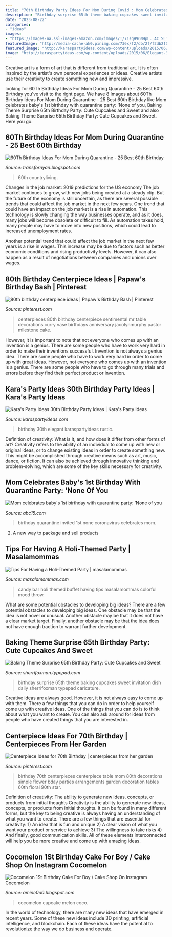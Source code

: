 ```yaml
---
title: "70th Birthday Party Ideas For Mom During Covid : Mom Celebrates Baby&#039;s 1st Birthday With Quarantine Party: &#039;none Of You"
description: "Birthday surprise 65th theme baking cupcakes sweet invitation dish daily sherrifoxman typepad caricature"
date: "2023-08-22"
categories:
- "ideas"
images:
- "https://images-na.ssl-images-amazon.com/images/I/71sqH96NHpL._AC_SL1500_.jpg"
featuredImage: "http://media-cache-ak0.pinimg.com/736x/f2/db/2f/f2db2f07dbfceb7e039aa980900fb1fc.jpg"
featured_image: "http://karaspartyideas.com/wp-content/uploads/2015/06/Elegant-30th-Birthday-Party-via-Karas-Party-Ideas-KarasPartyIdeas.com17.jpg"
image: "http://karaspartyideas.com/wp-content/uploads/2015/06/Elegant-30th-Birthday-Party-via-Karas-Party-Ideas-KarasPartyIdeas.com17.jpg"
---
```



Creative art is a form of art that is different from traditional art. It is often inspired by the artist's own personal experiences or ideas. Creative artists use their creativity to create something new and impressive.

	

		
looking for 60Th Birthday Ideas For Mom During Quarantine - 25 Best 60th Birthday you've visit to the right page. We have 8 Images about 60Th Birthday Ideas For Mom During Quarantine - 25 Best 60th Birthday like Mom celebrates baby&#039;s 1st birthday with quarantine party: &#039;None of you, Baking Theme Surprise 65th Birthday Party: Cute Cupcakes and Sweet and also Baking Theme Surprise 65th Birthday Party: Cute Cupcakes and Sweet. Here you go:
		
    
## 60Th Birthday Ideas For Mom During Quarantine - 25 Best 60th Birthday

<img loading=lazy src="https://hips.hearstapps.com/hmg-prod.s3.amazonaws.com/images/60th-birthday-ideas-lucky-1590521266.jpg?crop=1xw:1xh;center,top&amp;resize=480:*" onerror="this.onerror=null;this.src='https://tse3.mm.bing.net/th?id=OIP.hL2xIhC7syqmJtBrNF4AgQHaKN&amp;pid=15.1';" alt="60Th Birthday Ideas For Mom During Quarantine - 25 Best 60th Birthday">

_Source: transfornyan.blogspot.com_

>60th countryliving. 

	

Changes in the job market: 2019 predictions for the US economy
The job market continues to grow, with new jobs being created at a steady clip. But the future of the economy is still uncertain, as there are several possible trends that could affect the job market in the next few years. 
One trend that could have an impact on the job market is a rise in automation. This technology is slowly changing the way businesses operate, and as it does, many jobs will become obsolete or difficult to fill. As automation takes hold, many people may have to move into new positions, which could lead to increased unemployment rates. 

Another potential trend that could affect the job market in the next few years is a rise in wages. This increase may be due to factors such as better economic conditions and rising productivity levels. However, it can also happen as a result of negotiations between companies and unions over wages.

    
## 80th Birthday Centerpiece Ideas | Papaw&#039;s Birthday Bash | Pinterest

<img loading=lazy src="http://media-cache-ak0.pinimg.com/736x/f2/db/2f/f2db2f07dbfceb7e039aa980900fb1fc.jpg" onerror="this.onerror=null;this.src='https://tse2.mm.bing.net/th?id=OIP.EFwmK0p698TI8CVtefqJbwHaLT&amp;pid=15.1';" alt="80th birthday centerpiece ideas | Papaw&#039;s Birthday Bash | Pinterest">

_Source: pinterest.com_

>centerpieces 80th birthday centerpiece sentimental mr table decorations curry vase birthdays anniversary jacolynmurphy pastor milestone cake. 

	

However, it is important to note that not everyone who comes up with an invention is a genius. There are some people who have to work very hard in order to make their inventions successful.
Invention is not always a genius idea. There are some people who have to work very hard in order to come up with great ideas. However, not everyone who comes up with an invention is a genius. There are some people who have to go through many trials and errors before they find their perfect product or invention.

    
## Kara&#039;s Party Ideas 30th Birthday Party Ideas | Kara&#039;s Party Ideas

<img loading=lazy src="http://karaspartyideas.com/wp-content/uploads/2015/06/Elegant-30th-Birthday-Party-via-Karas-Party-Ideas-KarasPartyIdeas.com17.jpg" onerror="this.onerror=null;this.src='https://tse4.mm.bing.net/th?id=OIP.nMDnFOgKfapce4MuPI6BRwHaId&amp;pid=15.1';" alt="Kara&#039;s Party Ideas 30th Birthday Party Ideas | Kara&#039;s Party Ideas">

_Source: karaspartyideas.com_

>birthday 30th elegant karaspartyideas rustic. 

	

Definition of creativity: What is it, and how does it differ from other forms of art?
Creativity refers to the ability of an individual to come up with new or original ideas, or to change existing ideas in order to create something new. This might be accomplished through creative means such as art, music, dance, or fiction. It can also be achieved through innovative thinking and problem-solving, which are some of the key skills necessary for creativity.

    
## Mom Celebrates Baby&#039;s 1st Birthday With Quarantine Party: &#039;None Of You

<img loading=lazy src="https://ewscripps.brightspotcdn.com/dims4/default/54a692c/2147483647/strip/true/crop/1280x720+0+0/resize/1280x720!/quality/90/?url=https:%2F%2Fewscripps.brightspotcdn.com%2F9d%2F7a%2F60f2499549cf9d3818915abea093%2Fbaby.jpg" onerror="this.onerror=null;this.src='https://tse3.mm.bing.net/th?id=OIP.CJH4vTCarXUL9uzVt61WeQHaEK&amp;pid=15.1';" alt="Mom celebrates baby&#039;s 1st birthday with quarantine party: &#039;None of you">

_Source: abc15.com_

>birthday quarantine invited 1st none coronavirus celebrates mom. 

	

2. A new way to package and sell products

    
## Tips For Having A Holi-Themed Party | Masalamommas

<img loading=lazy src="https://masalamommas.com/wp-content/uploads/2014/03/candy-bar-3.jpg" onerror="this.onerror=null;this.src='https://tse2.mm.bing.net/th?id=OIP.niSZKshKXGnI4iiYw4_UOgHaLI&amp;pid=15.1';" alt="Tips For Having a Holi-Themed Party | masalamommas">

_Source: masalamommas.com_

>candy bar holi themed buffet having tips masalamommas colorful mood throw. 

	

What are some potential obstacles to developing big ideas?
There are a few potential obstacles to developing big ideas. One obstacle may be that the idea is not novel or unusual. Another obstacle may be that it does not have a clear market target. Finally, another obstacle may be that the idea does not have enough traction to warrant further development.

    
## Baking Theme Surprise 65th Birthday Party: Cute Cupcakes And Sweet

<img loading=lazy src="http://sherrifoxman.typepad.com/.a/6a00d834cbf07753ef01630666e25c970d-600wi" onerror="this.onerror=null;this.src='https://tse3.mm.bing.net/th?id=OIP.tebx9UtjAvWiqfYkjm3c5QHaJn&amp;pid=15.1';" alt="Baking Theme Surprise 65th Birthday Party: Cute Cupcakes and Sweet">

_Source: sherrifoxman.typepad.com_

>birthday surprise 65th theme baking cupcakes sweet invitation dish daily sherrifoxman typepad caricature. 

	

Creative ideas are always good. However, it is not always easy to come up with them. There a few things that you can do in order to help yourself come up with creative ideas. One of the things that you can do is to think about what you want to create. You can also ask around for ideas from people who have created things that you are interested in.

    
## Centerpiece Ideas For 70th Birthday | Centerpieces From Her Garden

<img loading=lazy src="https://s-media-cache-ak0.pinimg.com/originals/8d/86/5f/8d865f44fb51c53a479ec172215381f2.jpg" onerror="this.onerror=null;this.src='https://tse3.mm.bing.net/th?id=OIP.H_ZmLosgglVD9o-A0L0njwHaJz&amp;pid=15.1';" alt="Centerpiece Ideas for 70th Birthday | centerpieces from her garden">

_Source: pinterest.com_

>birthday 70th centerpieces centerpiece table mom 80th decorations simple flower bday parties arrangements garden decoration tables 60th floral 90th star. 

	

Definition of creativity: The ability to generate new ideas, concepts, or products from initial thoughts
Creativity is the ability to generate new ideas, concepts, or products from initial thoughts. It can be found in many different forms, but the key to being creative is always having an understanding of what you want to create. There are a few things that are essential for creativity: 1) An idea that is fun and unique 2) A clear vision of what you want your product or service to achieve 3) The willingness to take risks 4) And finally, good communication skills. All of these elements interconnected will help you be more creative and come up with amazing ideas.

    
## Cocomelon 1St Birthday Cake For Boy / Cake Shop On Instagram Cocomelon

<img loading=lazy src="https://images-na.ssl-images-amazon.com/images/I/71sqH96NHpL._AC_SL1500_.jpg" onerror="this.onerror=null;this.src='https://tse2.mm.bing.net/th?id=OIP.EC3V7k-a_4ANadALHTjcxAHaH8&amp;pid=15.1';" alt="Cocomelon 1St Birthday Cake For Boy / Cake Shop On Instagram Cocomelon">

_Source: amine0o0.blogspot.com_

>cocomelon cupcake melon coco. 

	

In the world of technology, there are many new ideas that have emerged in recent years. Some of these new ideas include 3D printing, artificial intelligence, and blockchain. Each of these ideas have the potential to revolutionize the way we do business and operate.

